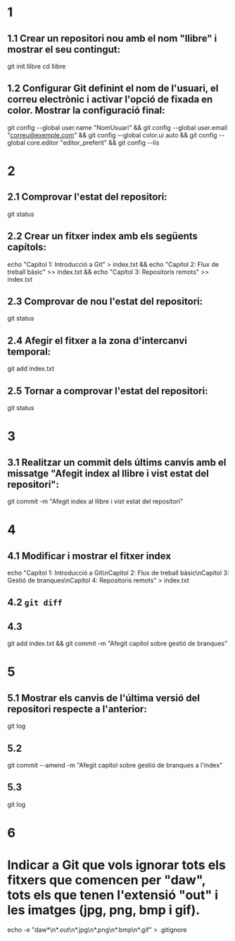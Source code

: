 # 1
## 1.1 Crear un repositori nou amb el nom "llibre" i mostrar el seu contingut:
git init llibre
cd llibre

## 1.2 Configurar Git definint el nom de l'usuari, el correu electrònic i activar l'opció de fixada en color. Mostrar la configuració final:
git config --global user.name "NomUsuari" && git config --global user.email "correu@exemple.com" && git config --global color.ui auto && git config --global core.editor "editor_preferit" && git config --lis

# 2
## 2.1 Comprovar l'estat del repositori:
git status

## 2.2 Crear un fitxer index amb els següents capítols:
echo "Capítol 1: Introducció a Git" > index.txt && echo "Capítol 2: Flux de treball bàsic" >> index.txt && echo "Capítol 3: Repositoris remots" >> index.txt

## 2.3 Comprovar de nou l'estat del repositori:
git status

## 2.4 Afegir el fitxer a la zona d'intercanvi temporal:
git add index.txt

## 2.5 Tornar a comprovar l'estat del repositori:
git status

# 3
## 3.1 Realitzar un commit dels últims canvis amb el missatge "Afegit index al llibre i vist estat del repositori":
git commit -m "Afegit index al llibre i vist estat del repositori"

# 4
## 4.1 Modificar i mostrar el fitxer index
echo "Capítol 1: Introducció a Git\nCapítol 2: Flux de treball bàsic\nCapítol 3: Gestió de branques\nCapítol 4: Repositoris remots" > index.txt

## 4.2 `git diff`

## 4.3
git add index.txt && git commit -m "Afegit capítol sobre gestió de branques"

# 5
## 5.1 Mostrar els canvis de l'última versió del repositori respecte a l'anterior:
git log

## 5.2
git commit --amend -m "Afegit capítol sobre gestió de branques a l'índex"

## 5.3
git log

# 6
# Indicar a Git que vols ignorar tots els fitxers que comencen per "daw", tots els que tenen l'extensió "out" i les imatges (jpg, png, bmp i gif).
echo -e "daw*\n*.out\n*.jpg\n*.png\n*.bmp\n*.gif" > .gitignore
